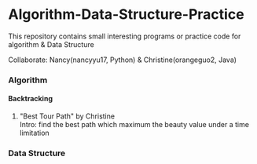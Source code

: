# Algorithm-Data-Structure-Practice

This repository contains small interesting programs or practice code for algorithm & Data Structure

Collaborate: Nancy(nancyyu17, Python) & Christine(orangeguo2, Java)

### Algorithm<br/>
#### Backtracking <br/>
1. "Best Tour Path" by Christine<br/>
Intro: find the best path which maximum the beauty value under a time limitation<br/>

### Data Structure<br/>


